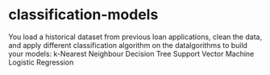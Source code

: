 # classification-models
You load a historical dataset from previous loan applications, clean the data, and apply different classification algorithm on the datalgorithms to build your models:  k-Nearest Neighbour Decision Tree Support Vector Machine Logistic Regression
